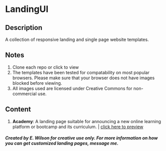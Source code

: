 # LandingUI

## Description
A collection of responsive landing and single page website templates.

## Notes
1. Clone each repo or click to view
2. The templates have been tested for compatability on most popular browsers. Please make sure that your browser does not have images blocked before viewing.
3. All images used are licensed under Creative Commons for non-commercial use.

## Content
1. **Academy**: A landing page suitable for announcing a new online learning platform or bootcamp and its curriculum. | [click here to preview](http://htmlpreview.github.io/?https://github.com/Wilson110/LandingUI/blob/master/Academy/index.html)

##### Created by E. Wilson for creative use only. For more information on how you can get customized landing pages, message me.
